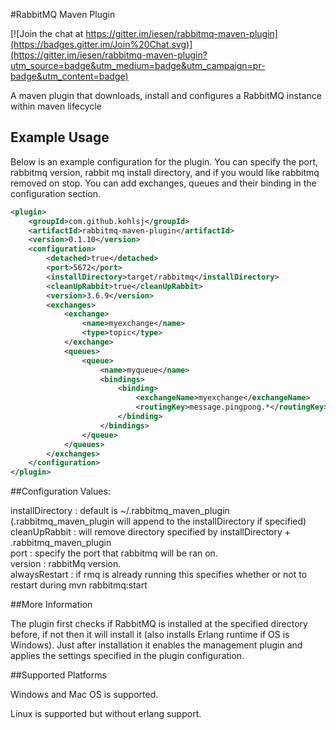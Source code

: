 #RabbitMQ Maven Plugin

[![Join the chat at https://gitter.im/iesen/rabbitmq-maven-plugin](https://badges.gitter.im/Join%20Chat.svg)](https://gitter.im/iesen/rabbitmq-maven-plugin?utm_source=badge&utm_medium=badge&utm_campaign=pr-badge&utm_content=badge)

A maven plugin that downloads, install and configures a RabbitMQ instance within maven lifecycle

## Example Usage

Below is an example configuration for the plugin. You can specify the port, rabbitmq version, rabbit mq install directory, and if you would like rabbitmq removed on stop. You can add exchanges, queues and their binding in the configuration section.

```xml
<plugin>
    <groupId>com.github.kohlsj</groupId>
    <artifactId>rabbitmq-maven-plugin</artifactId>
    <version>0.1.10</version>
    <configuration>
        <detached>true</detached>
        <port>5672</port>
        <installDirectory>target/rabbitmq</installDirectory>
        <cleanUpRabbit>true</cleanUpRabbit>
        <version>3.6.9</version>
        <exchanges>
            <exchange>
                <name>myexchange</name>
                <type>topic</type>
            </exchange>
            <queues>
                <queue>
                    <name>myqueue</name>
                    <bindings>
                        <binding>
                            <exchangeName>myexchange</exchangeName>
                            <routingKey>message.pingpong.*</routingKey>
                        </binding>
                    </bindings>
                </queue>
            </queues>
        </exchanges>
    </configuration>
</plugin>
```
##Configuration Values:

installDirectory : default is ~/.rabbitmq_maven_plugin (.rabbitmq_maven_plugin will append to the installDirectory if specified) <br>
cleanUpRabbit : will remove directory specified by installDirectory + .rabbitmq_maven_plugin<br>
port : specify the port that rabbitmq will be ran on.<br>
version : rabbitMq version. <br>
alwaysRestart : if rmq is already running this specifies whether or not to restart during mvn rabbitmq:start

##More Information

The plugin first checks if RabbitMQ is installed at the specified directory before, if not then it will install it
(also installs Erlang runtime if OS is Windows). Just after installation it enables the management plugin and applies
the settings specified in the plugin configuration.

##Supported Platforms

Windows and Mac OS is supported.

Linux is supported but without erlang support.




